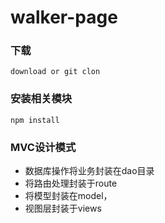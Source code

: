# walker-page
### 下载
`download or git clon`
### 安装相关模块
`npm install`
### MVC设计模式
- 数据库操作将业务封装在dao目录
- 将路由处理封装于route
- 将模型封装在model，
- 视图层封装于views

